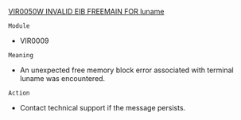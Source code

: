 [VIR0050W INVALID EIB FREEMAIN FOR luname](https://virtel.readthedocs.io/en/latest/manuals/virtel/Virtel459MG/messages.html?highlight=VIR0050W#VIR0050W)

`Module`
- VIR0009

`Meaning`
- An unexpected free memory block error associated with terminal luname was encountered.

`Action`
- Contact technical support if the message persists.
